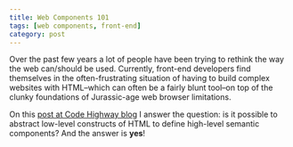 ```yaml
---
title: Web Components 101
tags: [web components, front-end]
category: post
---
```


Over the past few years a lot of people have been trying to rethink the way the web can/should be used. Currently, front-end developers find themselves in the often-frustrating situation of having to build complex websites with HTML–which can often be a fairly blunt tool–on top of the clunky foundations of Jurassic-age web browser limitations.

On this [post at Code Highway blog](http://avenuecode.com/web-components-101/) I answer the question: is it possible to abstract low-level constructs of HTML to define high-level semantic components? And the answer is **yes**!
